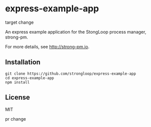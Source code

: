 # express-example-app

target change

An express example application for the StongLoop process manager, strong-pm.

For more details, see http://strong-pm.io.


## Installation

    git clone https://github.com/strongloop/express-example-app
    cd express-example-app
    npm install

## License

MIT


pr change

